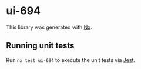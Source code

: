 # ui-694

This library was generated with [Nx](https://nx.dev).

## Running unit tests

Run `nx test ui-694` to execute the unit tests via [Jest](https://jestjs.io).
